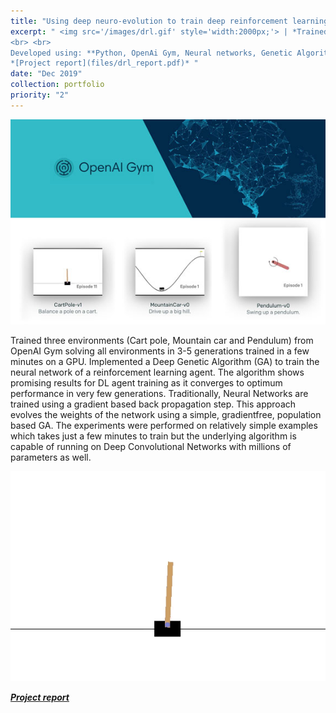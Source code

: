 ```yaml
---
title: "Using deep neuro-evolution to train deep reinforcement learning agents"
excerpt: " <img src='/images/drl.gif' style='width:2000px;'> | *Trained three environments (Cart pole, Mountain car and Pendulum) from OpenAI Gym solving all environments in 3-5 generations trained in a few minutes on a GPU using a variant of Genetic Algorithms* 
<br> <br>
Developed using: **Python, OpenAi Gym, Neural networks, Genetic Algorithm.** <br>
*[Project report](files/drl_report.pdf)* "
date: "Dec 2019"
collection: portfolio
priority: "2"
---
```

<img src='/images/drl.jpg'>

Trained three environments (Cart pole, Mountain car and Pendulum) from OpenAI Gym solving all environments in 3-5 generations trained in a few minutes on a GPU. Implemented a Deep Genetic Algorithm (GA) to train the neural network of a reinforcement learning agent. The algorithm shows promising results for DL agent training as it converges to optimum performance in very few generations. Traditionally, Neural Networks are trained using a gradient based back propagation step. This approach evolves the weights of the network using a simple, gradientfree, population based GA. The experiments were performed on relatively simple examples which takes just a few minutes to train but the underlying algorithm is capable of running on Deep Convolutional Networks with millions of parameters as well.

<img src='/images/drl.gif'>

***[Project report](../../files/drl_report.pdf)***